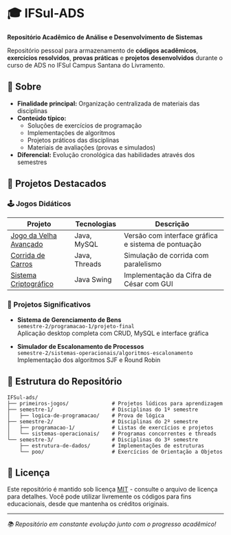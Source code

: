 # 🎓 IFSul-ADS

**Repositório Acadêmico de Análise e Desenvolvimento de Sistemas**

Repositório pessoal para armazenamento de **códigos acadêmicos**, **exercícios resolvidos**, **provas práticas** e **projetos desenvolvidos** durante o curso de ADS no IFSul Campus Santana do Livramento.

## 📌 Sobre

- **Finalidade principal:** Organização centralizada de materiais das disciplinas
- **Conteúdo típico:**
  - Soluções de exercícios de programação
  - Implementações de algoritmos
  - Projetos práticos das disciplinas
  - Materiais de avaliações (provas e simulados)
- **Diferencial:** Evolução cronológica das habilidades através dos semestres

## 🚀 Projetos Destacados

### 🕹️ Jogos Didáticos

| Projeto                                                                             | Tecnologias   | Descrição                                           |
| ----------------------------------------------------------------------------------- | ------------- | --------------------------------------------------- |
| [Jogo da Velha Avançado](primeiros-jogos/jogo-da-velha)                             | Java, MySQL   | Versão com interface gráfica e sistema de pontuação |
| [Corrida de Carros](semestre-2/sistemas-operacionais/corrida-de-carros-com-threads) | Java, Threads | Simulação de corrida com paralelismo                |
| [Sistema Criptográfico](semestre-2/programacao-1/prova/ex-3)                        | Java Swing    | Implementação da Cifra de César com GUI             |

### 💼 Projetos Significativos

- **Sistema de Gerenciamento de Bens**  
  `semestre-2/programacao-1/projeto-final`  
  Aplicação desktop completa com CRUD, MySQL e interface gráfica

- **Simulador de Escalonamento de Processos**  
  `semestre-2/sistemas-operacionais/algoritmos-escalonamento`  
  Implementação dos algoritmos SJF e Round Robin

## 📂 Estrutura do Repositório

```
IFSul-ads/
├── primeiros-jogos/              # Projetos lúdicos para aprendizagem
├── semestre-1/                   # Disciplinas do 1º semestre
│   ├── logica-de-programacao/    # Prova de lógica
├── semestre-2/                   # Disciplinas do 2º semestre
│   ├── programacao-1/            # Listas de exercícios e projetos
│   └── sistemas-operacionais/    # Programas concorrentes e threads
└── semestre-3/                   # Disciplinas do 3º semestre
    ├── estrutura-de-dados/       # Implementações de estruturas
    └── poo/                      # Exercícios de Orientação a Objetos
```

## 📜 Licença

Este repositório é mantido sob licença [MIT](LICENSE) - consulte o arquivo de licença para detalhes. Você pode utilizar livremente os códigos para fins educacionais, desde que mantenha os créditos originais.

---

_📚 Repositório em constante evolução junto com o progresso acadêmico!_
